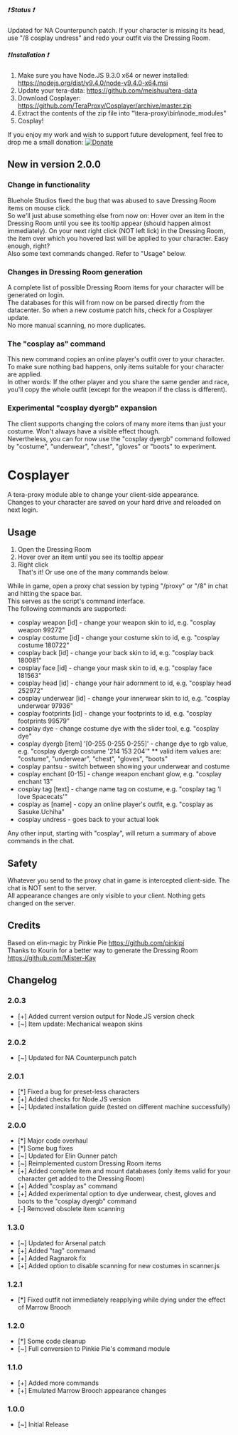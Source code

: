##### :heavy_exclamation_mark: Status :heavy_exclamation_mark:
Updated for NA Counterpunch patch. If your character is missing its head, use "/8 cosplay undress" and redo your outfit via the Dressing Room.  
  
##### :heavy_exclamation_mark: Installation :heavy_exclamation_mark:
1) Make sure you have Node.JS 9.3.0 x64 or newer installed: https://nodejs.org/dist/v9.4.0/node-v9.4.0-x64.msi
2) Update your tera-data: https://github.com/meishuu/tera-data
3) Download Cosplayer: https://github.com/TeraProxy/Cosplayer/archive/master.zip
4) Extract the contents of the zip file into "\tera-proxy\bin\node_modules\"
5) Cosplay!

If you enjoy my work and wish to support future development, feel free to drop me a small donation: [![Donate](https://www.paypalobjects.com/webstatic/en_US/i/buttons/PP_logo_h_100x26.png)](https://www.paypal.com/cgi-bin/webscr?cmd=_donations&business=A3KBZUCSEQ5RJ&lc=US&item_name=TeraProxy&curency_code=USD&no_note=1&no_shipping=1&currency_code=USD&bn=PP%2dDonationsBF%3abtn_donate_SM%2egif%3aNonHosted)

## New in version 2.0.0
### Change in functionality
Bluehole Studios fixed the bug that was abused to save Dressing Room items on mouse click.  
So we'll just abuse something else from now on: Hover over an item in the Dressing Room until you see its tooltip appear (should happen almost immediately). 
On your next right click (NOT left lick) in the Dressing Room, the item over which you hovered last will be applied to your character. Easy enough, right?  
Also some text commands changed. Refer to "Usage" below.  
### Changes in Dressing Room generation
A complete list of possible Dressing Room items for your character will be generated on login.  
The databases for this will from now on be parsed directly from the datacenter. So when a new costume patch hits, check for a Cosplayer update.  
No more manual scanning, no more duplicates.  
### The "cosplay as" command
This new command copies an online player's outfit over to your character. To make sure nothing bad happens, only items suitable for your character are applied.  
In other words: If the other player and you share the same gender and race, you'll copy the whole outfit (except for the weapon if the class is different).  
### Experimental "cosplay dyergb" expansion
The client supports changing the colors of many more items than just your costume. Won't always have a visible effect though.  
Nevertheless, you can for now use the "cosplay dyergb" command followed by "costume", "underwear", "chest", "gloves" or "boots" to experiment.  

# Cosplayer
A tera-proxy module able to change your client-side appearance.  
Changes to your character are saved on your hard drive and reloaded on next login.  
  
## Usage  
1) Open the Dressing Room  
2) Hover over an item until you see its tooltip appear  
3) Right click  
That's it! Or use one of the many commands below.  
  
While in game, open a proxy chat session by typing "/proxy" or "/8" in chat and hitting the space bar.  
This serves as the script's command interface.  
The following commands are supported:  
  
* cosplay weapon [id] - change your weapon skin to id, e.g. "cosplay weapon 99272"
* cosplay costume [id] - change your costume skin to id, e.g. "cosplay costume 180722"
* cosplay back [id] - change your back skin to id, e.g. "cosplay back 180081"
* cosplay face [id] - change your mask skin to id, e.g. "cosplay face 181563"
* cosplay head [id] - change your hair adornment to id, e.g. "cosplay head 252972"
* cosplay underwear [id] - change your innerwear skin to id, e.g. "cosplay underwear 97936"
* cosplay footprints [id] - change your footprints to id, e.g. "cosplay footprints 99579"
* cosplay dye - change costume dye with the slider tool, e.g. "cosplay dye"
* cosplay dyergb [item] '[0-255 0-255 0-255]' - change dye to rgb value, e.g. "cosplay dyergb costume \'214 153 204\'"
** valid item values are: "costume", "underwear", "chest", "gloves", "boots"
* cosplay pantsu - switch between showing your underwear and costume
* cosplay enchant [0-15] - change weapon enchant glow, e.g. "cosplay enchant 13"
* cosplay tag [text] - change name tag on costume, e.g. "cosplay tag 'I love Spacecats'"
* cosplay as [name] - copy an online player's outfit, e.g. "cosplay as Sasuke.Uchiha"
* cosplay undress - goes back to your actual look
  
Any other input, starting with "cosplay", will return a summary of above commands in the chat.  
  
## Safety
Whatever you send to the proxy chat in game is intercepted client-side. The chat is NOT sent to the server.  
All appearance changes are only visible to your client. Nothing gets changed on the server.  
  
## Credits  
Based on elin-magic by Pinkie Pie https://github.com/pinkipi  
Thanks to Kourin for a better way to generate the Dressing Room https://github.com/Mister-Kay  
  
## Changelog
### 2.0.3
* [+] Added current version output for Node.JS version check
* [~] Item update: Mechanical weapon skins
### 2.0.2
* [~] Updated for NA Counterpunch patch
### 2.0.1
* [*] Fixed a bug for preset-less characters
* [+] Added checks for Node.JS version
* [~] Updated installation guide (tested on different machine successfully)
### 2.0.0
* [*] Major code overhaul
* [*] Some bug fixes
* [~] Updated for Elin Gunner patch
* [~] Reimplemented custom Dressing Room items
* [+] Added complete item and mount databases (only items valid for your character get added to the Dressing Room)
* [+] Added "cosplay as" command
* [+] Added experimental option to dye underwear, chest, gloves and boots to the "cosplay dyergb" command
* [-] Removed obsolete item scanning
### 1.3.0
* [~] Updated for Arsenal patch
* [+] Added "tag" command
* [+] Added Ragnarok fix
* [+] Added option to disable scanning for new costumes in scanner.js
### 1.2.1
* [*] Fixed outfit not immediately reapplying while dying under the effect of Marrow Brooch
### 1.2.0
* [*] Some code cleanup
* [~] Full conversion to Pinkie Pie's command module
### 1.1.0
* [+] Added more commands
* [+] Emulated Marrow Brooch appearance changes
### 1.0.0
* [~] Initial Release